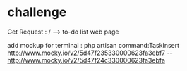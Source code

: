 # challenge

Get Request : / -->  to-do list web page

add mockup for terminal : php artisan command:TaskInsert http://www.mocky.io/v2/5d47f235330000623fa3ebf7 -- http://www.mocky.io/v2/5d47f24c330000623fa3ebfa




